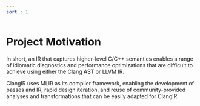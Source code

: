 ```yaml
---
sort : 1
---
```

# Project Motivation

In short, an IR that captures higher-level C/C++ semantics enables a range of idiomatic diagnostics and performance optimizations that are difficult to achieve using either the Clang AST or LLVM IR.

ClangIR uses MLIR as its compiler framework, enabling the development of passes and IR, rapid design iteration, and reuse of community-provided analyses and transformations that can be easily adapted for ClangIR.
